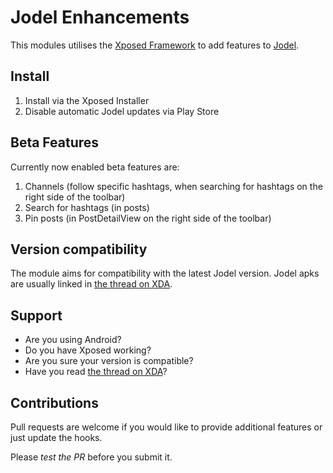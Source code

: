 Jodel Enhancements
==================

This modules utilises the [Xposed Framework](https://www.youtube.com/watch?v=uRR0Flqx9M8) to add features to [Jodel](https://jodel-app.com/).

## Install
1. Install via the Xposed Installer
2. Disable automatic Jodel updates via Play Store

## Beta Features
Currently now enabled beta features are:
1. Channels (follow specific hashtags, when searching for hashtags on the right side of the toolbar)
2. Search for hashtags (in posts)
3. Pin posts (in PostDetailView on the right side of the toolbar)

## Version compatibility
The module aims for compatibility with the latest Jodel version. Jodel apks are usually linked in [the thread on XDA](http://forum.xda-developers.com/xposed/modules/mod-jodelxposed-enhancements-t3350019/).

## Support
* Are you using Android?
* Do you have Xposed working?
* Are you sure your version is compatible?
* Have you read [the thread on XDA](http://forum.xda-developers.com/xposed/modules/mod-jodelxposed-enhancements-t3350019/)?

## Contributions
Pull requests are welcome if you would like to provide additional features or just update the hooks.

Please *test the PR* before you submit it.
